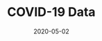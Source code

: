 ---
title: COVID-19 Data
projectLink: https://covid19.sznm.dev
repoLink: https://github.com/sozonome/covid-19-data
description: Monitor covid-19 stats.
date: "2020-05-02"
icon: "/app_icons/covid-19-data.svg"
thumbnail: "/app_preview/covid19.png"
thumbnailDark: "/app_preview/covid19-dark.png"
# sznmApps: true
projectType: 'apps'
stacks:
  - nextjs
  - chakra-ui
---